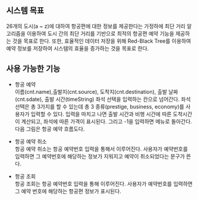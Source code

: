 ## 시스템 목표

26개의 도시(a ~ z)에 대하여 항공편에 대한 정보를 제공한다는 가정하에 최단 거리 알고리즘을 이용하여 도시 간의 최단 거리를 기반으로 최적의 항공편 예약 기능을 제공하는 것을 목표로 한다. 또한, 효율적인 데이터 저장을 위해 Red-Black Tree를 이용하여 예약 정보를 저장하여 시스템의 효율을 증가하는 것을 목표로 한다.

## 사용 가능한 기능

- 항공 예약  
이름(cnt.name),출발지(cnt.source), 도착지(cnt.destination), 출발 날짜(cnt.sdate), 출발 시간(timeString) 좌석 선택을 입력하는 칸으로 넘어간다.
좌석 선택은 총 3가지를 할 수 있는데 총 3 종류(prestige, business, economy)를 사용자가 입력할 수 있다.
입력을 마치고 나면 출발 시간과 비행 시간에 따른 도착시간이 계산되고, 좌석에 따른 가격이 표시된다. 그리고 -1을 입력하면 메뉴로 돌아간다.
다음 그림은 항공 예약 흐름도다.

- 항공 예약 취소  
항공 예약 취소는 항공 예약번호 입력을 통해서 이루어진다. 사용자가 예약번호를 입력하면 그 예약번호에 해당하는 정보가 지워지고 예약이 취소되었다는 문구가 뜬다.

- 항공 조회  
항공 조회는 항공 예약번호 입력을 통해 이루어진다. 사용자가 예약번호를 입력하면 그 예약 번호에 해당하는 항공편 정보가 표시된다.
